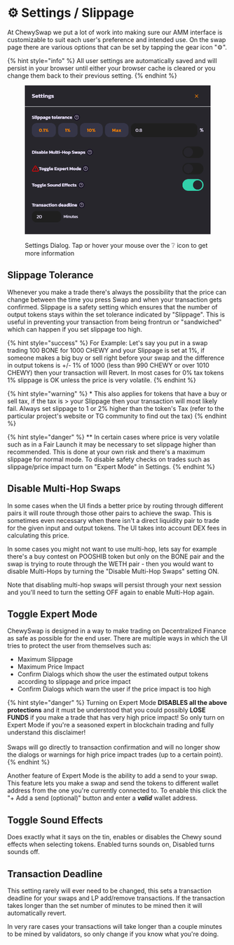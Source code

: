 # ⚙ Settings / Slippage

At ChewySwap we put a lot of work into making sure our AMM interface is customizable to suit each user's preference and intended use. On the swap page there are various options that can be set by tapping the gear icon "⚙️".&#x20;

{% hint style="info" %}
All user settings are automatically saved and will persist in your browser until either your browser cache is cleared or you change them back to their previous setting.
{% endhint %}

<figure><img src="../../.gitbook/assets/Settings.png" alt=""><figcaption><p>Settings Dialog. Tap or hover your mouse over the ❔ icon to get more information</p></figcaption></figure>

## Slippage Tolerance

Whenever you make a trade there's always the possibility that the price can change between the time you press Swap and when your transaction gets confirmed. Slippage is a safety setting which ensures that the number of output tokens stays within the set tolerance indicated by "Slippage". This is useful in preventing your transaction from being frontrun or "sandwiched" which can happen if you set slippage too high.

{% hint style="success" %}
For Example: Let's say you put in a swap trading 100 BONE for 1000 CHEWY and your Slippage is set at 1%, if someone makes a big buy or sell right before your swap and the difference in output tokens is +/- 1% of 1000 (less than 990 CHEWY or over 1010 CHEWY) then your transaction will Revert. In most cases for 0% tax tokens 1% slippage is OK unless the price is very volatile.&#x20;
{% endhint %}

{% hint style="warning" %}
\* This also applies for tokens that have a buy or sell tax, if the tax is > your Slippage then your transaction will most likely fail. Always set slippage to 1 or 2% higher than the token's Tax (refer to the particular project's website or TG community to find out the tax)
{% endhint %}

{% hint style="danger" %}
\*\* In certain cases where price is very volatile such as in a Fair Launch it may be necessary to set slippage higher than recommended. This is done at your own risk and there's a maximum slippage for normal mode. To disable safety checks on trades such as slippage/price impact turn on "Expert Mode" in Settings.
{% endhint %}



## Disable Multi-Hop Swaps

In some cases when the UI finds a better price by routing through different pairs it will route through those other pairs to achieve the swap. This is sometimes even necessary when there isn't a direct liquidity pair to trade for the given input and output tokens. The UI takes into account DEX fees in calculating this price.&#x20;

In some cases you might not want to use multi-hop, lets say for example there's a buy contest on POOSHIB token but only on the BONE pair and the swap is trying to route through the WETH pair - then you would want to disable Multi-Hops by turning the "Disable Multi-Hop Swaps" setting ON.

Note that disabling multi-hop swaps will persist through your next session and you'll need to turn the setting OFF again to enable Multi-Hop again.



## Toggle Expert Mode

ChewySwap is designed in a way to make trading on Decentralized Finance as safe as possible for the end user. There are multiple ways in which the UI tries to protect the user from themselves such as:

* Maximum Slippage
* Maximum Price Impact
* Confirm Dialogs which show the user the estimated output tokens according to slippage and price impact
* Confirm Dialogs which warn the user if the price impact is too high

{% hint style="danger" %}
Turning on Expert Mode **DISABLES all the above protections** and it must be understood that you could possibly **LOSE FUNDS** if you make a trade that has very high price impact! So only turn on Expert Mode if you're a seasoned expert in blockchain trading and fully understand this disclaimer! \
\
Swaps will go directly to transaction confirmation and will no longer show the dialogs or warnings for high price impact trades (up to a certain point).
{% endhint %}

Another feature of Expert Mode is the ability to add a send to your swap. This feature lets you make a swap and send the tokens to different wallet address from the one you're currently connected to. To enable this click the "+ Add a send (optional)" button and enter a _**valid**_ wallet address.



## Toggle Sound Effects

Does exactly what it says on the tin, enables or disables the Chewy sound effects when selecting tokens. Enabled turns sounds on, Disabled turns sounds off.



## Transaction Deadline

This setting rarely will ever need to be changed, this sets a transaction deadline for your swaps and LP add/remove transactions. If the transaction takes longer than the set number of minutes to be mined then it will automatically revert.&#x20;

In very rare cases your transactions will take longer than a couple minutes to be mined by validators, so only change if you know what you're doing.

